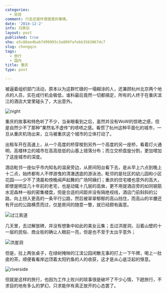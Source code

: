 ```yaml
---
categories:
  - 足迹
comment: 行走还是件很惬意的事情。
date: '2014-12-2'
info: 归来后
layout: post
published: true
sha: e5c88ae4bab7d99993c3a809fafebb3563067dc7
slug: chongqin
tags:
  - 旅行
  - 国内
title: 重庆
type: post

---
```





被逼着组织部门活动，原本以为这群忙碌的一塌糊涂的人，还兼顾杭州北京两个地点的人员，实在成行机会极低，谁料最后竟然一切都搞定，所有的人终于在重庆滨江的酒店大堂里碰头了，大出意外。

![night](http://i340.photobucket.com/albums/o350/claudxiao/2014-11-290952321_zpsd72cafe1.jpg)


重庆的故事和特色听了不少，当亲眼看到之后，虽然并没有WoW的惊艳之感，但是自然少不了那种"果然名不虚传"的啧啧之感。看惯了杭州这种平面化的城市，一旦从重庆机场出来，立马被重庆这个城市的立体打动了。

出租车开在高速上，从一个高度的桥穿梭到另外一个高度的另一座桥，看着灯火通明，高楼林立的城市在高高低低的山基上错落分布；而立交桥盘旋分割，更加增加了这座城市的深度。

酒店毗邻一座似乎市内知名的温泉旁边，从房间阳台看下去，是从早上六点到晚上十二点，始终都有人不停游曳的清澈透底的游泳池，毗邻的是社区的幼儿园和小区花园——少不了清晨和傍晚闻声起舞的广场阿姨们；重庆的住宅楼也意外的高大，即使是明显几十年前的老宅，也是动辄十几层的高耸，更不用提酒店旁的如同钢筋水泥森林一般的密集楼盘，但是合适的间距并没有隔绝视线，酒店门前斜斜的公路，向上拐入更高的一条平行公路，然后被翠翠郁郁的高山挡住，而高山的半腰还有开出的公路横贯而过，仅是房间的随意一瞥，就已经颇有画意。

![过江索道](http://i340.photobucket.com/albums/o350/claudxiao/2014-11-270430021_zpsefe51748.jpg)


几天里，去过解放碑，并没有想象中如此的美女云集；去过洪崖洞，沿着山壁的十一层的民俗、商业街的确让人眼前一亮，但是也不至于太出乎意外；

![洪崖洞](http://i340.photobucket.com/albums/o350/claudxiao/2014-11-280602451_zpsb238e5d1.jpg)

但是，拉上两张桌子，在绿树掩映的江滨公园闲散无事的打上一下午牌，喝上一肚皮的茶，顺便看看岸边顶着太阳钓鱼的人的收获，这才是从心底泛起的惬意。

![riverside](http://i340.photobucket.com/albums/o350/claudxiao/2014-11-270309182_zpsbed8016d.jpg)

但就是这样的旅行，也因为工作上败兴的琐事很是破坏了不少心情，下趟旅行，不求目的地有多么的梦幻，只求能伴有真正放开的心态罢了。
